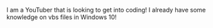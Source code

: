 I am a YouTuber that is looking to get into coding! I already have some knowledge on vbs files in Windows 10!
